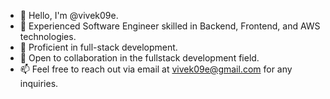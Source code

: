 - 👋 Hello, I'm @vivek09e.
- 👀 Experienced Software Engineer skilled in Backend, Frontend, and AWS technologies.
- 🌱 Proficient in full-stack development.
- 💞️ Open to collaboration in the fullstack development field.
- 📫 Feel free to reach out via email at vivek09e@gmail.com for any inquiries.

<!---
vivek09e/vivek09e is a ✨ special ✨ repository because its `README.md` (this file) appears on your GitHub profile.
You can click the Preview link to take a look at your changes.
--->
